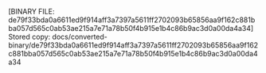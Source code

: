 [BINARY FILE: de79f33bda0a6611ed9f914aff3a7397a5611ff2702093b65856aa9f162c881bba057d565c0ab53ae215a7e71a78b50f4b915e1b4c86b9ac3d0a00da4a34]
Stored copy: docs/converted-binary/de79f33bda0a6611ed9f914aff3a7397a5611ff2702093b65856aa9f162c881bba057d565c0ab53ae215a7e71a78b50f4b915e1b4c86b9ac3d0a00da4a34
